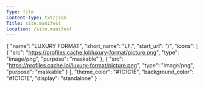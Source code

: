 ```yaml
---
Type: file
Content-Type: txt/json
Title: site.manifest
Location: /site.manifest
---
```


{
  "name": "LUXURY FORMAT",
  "short_name": "LF.",
  "start_url": "/",
  "icons": [
    {
      "src": "https://profiles.cache.lol/luxury-format/picture.png",
      "type": "image/png",
      "purpose": "maskable"
    },
    {
      "src": "https://profiles.cache.lol/luxury-format/picture.png",
      "type": "image/png",
      "purpose": "maskable"
    }
  ],
  "theme_color": "#1C1C1E",
  "background_color": "#1C1C1E",
  "display": "standalone"
}
